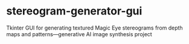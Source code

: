 # stereogram-generator-gui
Tkinter GUI for generating textured Magic Eye stereograms from depth maps and patterns—generative AI image synthesis project
